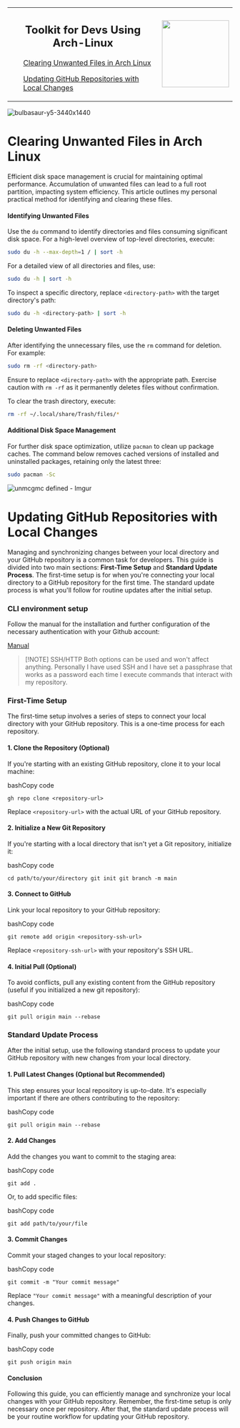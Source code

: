 <table>
  <tr>
  </tr>
<tr>
    <td valign="center">
      <h2 align="center">Toolkit for Devs Using Arch-Linux</h2>
      <ol>
        
  <a href="#clearing-unwanted-files-in-arch-linux">Clearing Unwanted Files in Arch Linux</a>
        
  <a href="#updating-github-repositories-with-local-changes">Updating GitHub Repositories with Local Changes</a>

   </ol>
    </td>
    <td align="right" valign="center">
      <img src="https://github.com/AlexandrosLiaskos/ArchDevKit/assets/128935863/5c851391-55da-4122-8f59-6c87f296e1a1" width="150px">
    </td>
  </tr>
</table>

![bulbasaur-y5-3440x1440](https://github.com/AlexandrosLiaskos/ArchDevKit/assets/128935863/e35953aa-aecf-419e-804d-086012e8faa6)


# Clearing Unwanted Files in Arch Linux

Efficient disk space management is crucial for maintaining optimal performance. Accumulation of unwanted files can lead to a full root partition, impacting system efficiency. This article outlines my personal practical method for identifying and clearing these files.

#### Identifying Unwanted Files

Use the `du` command to identify directories and files consuming significant disk space. For a high-level overview of top-level directories, execute:

```bash
sudo du -h --max-depth=1 / | sort -h
```

For a detailed view of all directories and files, use:

```bash
sudo du -h | sort -h
```

To inspect a specific directory, replace `<directory-path>` with the target directory's path:

```bash
sudo du -h <directory-path> | sort -h
```

#### Deleting Unwanted Files

After identifying the unnecessary files, use the `rm` command for deletion. For example:

```bash
sudo rm -rf <directory-path>
```

Ensure to replace `<directory-path>` with the appropriate path. Exercise caution with `rm -rf` as it permanently deletes files without confirmation.

To clear the trash directory, execute:

```bash
rm -rf ~/.local/share/Trash/files/*
```

#### Additional Disk Space Management

For further disk space optimization, utilize `pacman` to clean up package caches. The command below removes cached versions of installed and uninstalled packages, retaining only the latest three:

```bash
sudo pacman -Sc
```

![unmcgmc defined - Imgur](https://github.com/AlexandrosLiaskos/ArchDevKit/assets/128935863/cfd3d94b-66ea-41ff-b9df-aa954f46fc0c)


# Updating GitHub Repositories with Local Changes

Managing and synchronizing changes between your local directory and your GitHub repository is a common task for developers. This guide is divided into two main sections: **First-Time Setup** and **Standard Update Process**. The first-time setup is for when you're connecting your local directory to a GitHub repository for the first time. The standard update process is what you'll follow for routine updates after the initial setup.

### CLI environment setup 

Follow the manual for the installation and further configuration of the necessary authentication with your Github account:

[Manual](https://cli.github.com/manual/)


> [!NOTE] SSH/HTTP
> Both options can be used and won't affect anything. Personally I have used SSH and I have set a passphrase that works as a password each time I execute commands that interact with my repository.

### First-Time Setup

The first-time setup involves a series of steps to connect your local directory with your GitHub repository. This is a one-time process for each repository.

#### 1. Clone the Repository (Optional)

If you're starting with an existing GitHub repository, clone it to your local machine:

bashCopy code

`gh repo clone <repository-url>`

Replace `<repository-url>` with the actual URL of your GitHub repository.

#### 2. Initialize a New Git Repository
If you're starting with a local directory that isn't yet a Git repository, initialize it:

bashCopy code

`cd path/to/your/directory git init git branch -m main`

#### 3. Connect to GitHub

Link your local repository to your GitHub repository:

bashCopy code

`git remote add origin <repository-ssh-url>`

Replace `<repository-ssh-url>` with your repository's SSH URL.

#### 4. Initial Pull (Optional)

To avoid conflicts, pull any existing content from the GitHub repository (useful if you initialized a new git repository):

bashCopy code

`git pull origin main --rebase`

### Standard Update Process

After the initial setup, use the following standard process to update your GitHub repository with new changes from your local directory.

#### 1. Pull Latest Changes (Optional but Recommended)

This step ensures your local repository is up-to-date. It's especially important if there are others contributing to the repository:

bashCopy code

`git pull origin main --rebase`

#### 2. Add Changes

Add the changes you want to commit to the staging area:

bashCopy code

`git add .`

Or, to add specific files:

bashCopy code

`git add path/to/your/file`

#### 3. Commit Changes

Commit your staged changes to your local repository:

bashCopy code

`git commit -m "Your commit message"`

Replace `"Your commit message"` with a meaningful description of your changes.

#### 4. Push Changes to GitHub

Finally, push your committed changes to GitHub:

bashCopy code

`git push origin main`

#### Conclusion

Following this guide, you can efficiently manage and synchronize your local changes with your GitHub repository. Remember, the first-time setup is only necessary once per repository. After that, the standard update process will be your routine workflow for updating your GitHub repository.


